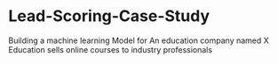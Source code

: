# Lead-Scoring-Case-Study
Building a machine learning Model for An education company named X Education sells online courses to industry professionals
